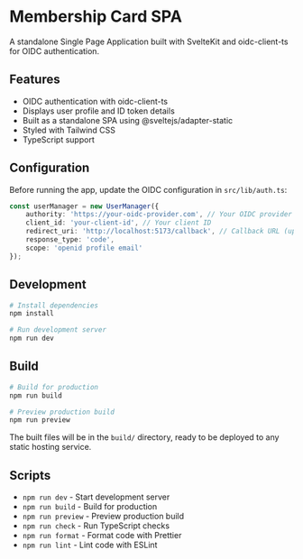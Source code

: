 # Membership Card SPA

A standalone Single Page Application built with SvelteKit and oidc-client-ts for OIDC authentication.

## Features

- OIDC authentication with oidc-client-ts
- Displays user profile and ID token details
- Built as a standalone SPA using @sveltejs/adapter-static
- Styled with Tailwind CSS
- TypeScript support

## Configuration

Before running the app, update the OIDC configuration in `src/lib/auth.ts`:

```typescript
const userManager = new UserManager({
	authority: 'https://your-oidc-provider.com', // Your OIDC provider's authority URL
	client_id: 'your-client-id', // Your client ID
	redirect_uri: 'http://localhost:5173/callback', // Callback URL (update for production)
	response_type: 'code',
	scope: 'openid profile email'
});
```

## Development

```bash
# Install dependencies
npm install

# Run development server
npm run dev
```

## Build

```bash
# Build for production
npm run build

# Preview production build
npm run preview
```

The built files will be in the `build/` directory, ready to be deployed to any static hosting service.

## Scripts

- `npm run dev` - Start development server
- `npm run build` - Build for production
- `npm run preview` - Preview production build
- `npm run check` - Run TypeScript checks
- `npm run format` - Format code with Prettier
- `npm run lint` - Lint code with ESLint
